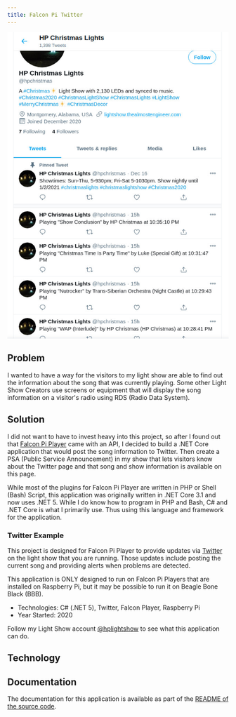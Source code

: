 ```yaml
---
title: Falcon Pi Twitter
---
```


![Tweets from @hplightshow on Twitter](/images/20201220presentation/twittertweets.jpg)

## Problem

I wanted to have a way for the visitors to my light show are able to find out the information about the 
song that was currently playing.
Some other Light Show Creators use screens or equipment that will display the song information on a 
visitor's radio using RDS (Radio Data System). 

## Solution

I did not want to have to invest heavy into this project, so after I found out that 
<a href="https://github.com/FalconChristmas/fpp" target="_blank">Falcon Pi Player</a>
came with an API, I decided to build a .NET Core application that would post the song information to Twitter. 
Then create a PSA (Public Service Announcement) in my show that lets visitors know about the Twitter page
and that song and show information is available on this page.

While most of the plugins for Falcon Pi Player are written in PHP or Shell (Bash) Script, this application 
was originally written in .NET Core 3.1 and now uses .NET 5. 
While I do know how to program in PHP and Bash, C# and .NET Core is what 
I primarily use. Thus using this language and framework for the application.

### Twitter Example

This project is designed for Falcon Pi Player to provide updates via 
<a href="https://twitter.com/hplightshow" target="_blank">Twitter</a> on the light show that 
you are running. Those updates include posting the current song and providing alerts when problems
are detected.

This application is ONLY designed to run on Falcon Pi Players that are installed on Raspberry Pi, but it 
may be possible to run it on Beagle Bone Black (BBB).

* Technologies: C# (.NET 5), Twitter, Falcon Player, Raspberry Pi
* Year Started: 2020

Follow my Light Show account [@hplightshow](https://twitter.com/hplightshow) to see what this 
application can do.

## Technology

## Documentation

The documentation for this application is available as part of the 
<a href="https://github.com/almostengr/falconpitwitter" target="_blank">README of the source code</a>.


